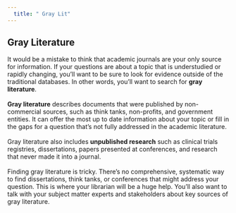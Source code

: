 ```yaml
---
  title: " Gray Lit"
---
```


##  Gray Literature

It would be a mistake to think that academic journals are your only source for information. If your questions are about a topic that is understudied or rapidly changing, you’ll want to be sure to look for evidence outside of the traditional databases. In other words, you’ll want to search for **gray literature**. <br><br>
**Gray literature** describes documents that were published by non-commercial sources, such as think tanks, non-profits, and government entities. It can offer the most up to date information about your topic or fill in the gaps for a question that’s not fully addressed in the academic literature.  <br><br>
Gray literature also includes **unpublished research** such as clinical trials registries, dissertations, papers presented at conferences, and research that never made it into a journal.  <br><br>
Finding gray literature is tricky. There’s no comprehensive, systematic way to find dissertations, think tanks, or conferences that might address your question. This is where your librarian will be a huge help. You’ll also want to talk with your subject matter experts and stakeholders about key sources of gray literature.  
